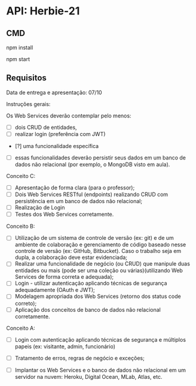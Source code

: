 # API: Herbie-21

## CMD

npm install

npm start

## Requisitos

Data de entrega e apresentação: 07/10

Instruções gerais:

Os Web Services deverão contemplar pelo menos:
- [ ] dois CRUD de entidades,
- [ ] realizar login (preferência com JWT)
- [?] uma funcionalidade específica
- [ ] essas funcionalidades deverão persistir seus dados em um banco de dados não relacional (por exemplo, o MongoDB visto em aula).

Conceito C:

- [ ] Apresentação de forma clara (para o professor);
- [ ] Dois Web Services RESTful (endpoints) realizando CRUD com persistência em um banco de dados não relacional;
- [ ] Realização de Login
- [ ] Testes dos Web Services corretamente.

Conceito B:

- [ ] Utilização de um sistema de controle de versão (ex: git) e de um ambiente de colaboração e gerenciamento de código baseado nesse controle de versão (ex: GitHub, Bitbucket). Caso o trabalho seja em dupla, a colaboração deve estar evidenciada;
- [ ] Realizar uma funcionalidade de negócio (ou CRUD) que manipule duas entidades ou mais (pode ser uma coleção ou várias)(utilizando Web Services de forma correta e adequada);
- [ ] Login - utilizar autenticação aplicando técnicas de segurança adequadamente (OAuth e JWT);
- [ ] Modelagem apropriada dos Web Services (retorno dos status code correto);
- [ ] Aplicação dos conceitos de banco de dados não relacional corretamente.

Conceito A:

- [ ] Login com autenticação aplicando técnicas de segurança e múltiplos papeis (ex: visitante, admin, funcionário)
- [ ] Tratamento de erros, regras de negócio e exceções;
- [ ] Implantar os Web Services e o banco de dados não relacional em um servidor na nuvem: Heroku, Digital Ocean, MLab, Atlas, etc.

